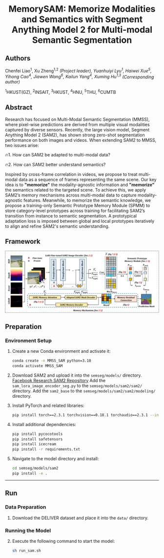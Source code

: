 # <p align="center"><strong>MemorySAM: Memorize Modalities and Semantics with Segment Anything Model 2 for Multi-modal Semantic Segmentation</strong></p>
## Authors

Chenfei Liao<sup>1</sup>, Xu Zheng<sup>1,2</sup><sup>*</sup> (Project leader), Yuanhuiyi Lyu<sup>1</sup>, Haiwei Xue<sup>5</sup>, Yihong Cao<sup>4</sup>, Jiawen Wang<sup>6</sup>, Kailun Yang<sup>4</sup>, Xuming Hu<sup>1,3</sup><sup>*</sup> *(Corresponding author)* 

<sup>1</sup>HKUST(GZ), <sup>2</sup>INSAIT, <sup>3</sup>HKUST, <sup>4</sup>HNU, <sup>5</sup>THU, <sup>6</sup>CUMTB

## Abstract

Research has focused on Multi-Modal Semantic Segmentation (MMSS), where pixel-wise predictions are derived from multiple visual modalities captured by diverse sensors. Recently, the large vision model, Segment Anything Model 2 (SAM2), has shown strong zero-shot segmentation performance on both images and videos. When extending SAM2 to MMSS, two issues arise: 

🔥1. How can SAM2 be adapted to multi-modal data?

🔥2. How can SAM2 better understand semantics?

Inspired by cross-frame correlation in videos, we propose to treat multi-modal data as a sequence of frames representing the same scene. Our key idea is to **"memorize"** the modality-agnostic information and **"memorize"** the semantics related to the targeted scene. To achieve this, we apply SAM2’s memory mechanisms across multi-modal data to capture modality-agnostic features. Meanwhile, to memorize the semantic knowledge, we propose a training-only Semantic Prototype Memory Module (SPMM) to store category-level prototypes across training for facilitating SAM2’s transition from instance to semantic segmentation. A prototypical adaptation loss is imposed between global and local prototypes iteratively to align and refine SAM2's semantic understanding. 

## Framework
![Framework](Figure/Figure_Framework.jpg)

## Preparation

### Environment Setup

1. Create a new Conda environment and activate it:
    ```bash
    conda create -n MMSS_SAM python=3.10 
    conda activate MMSS_SAM
    ```

2. Download SAM2 and upload it into the `semseg/models/` directory. [Facebook Research SAM2 Repository](https://github.com/facebookresearch/sam2)
   Add the `sam_lora_image_encoder_seg.py` to the `semseg/models/sam2/sam2/` directory.
   Add the `sam2_base` to the `semseg/models/sam2/sam2/modeling/` directory.

2. Install PyTorch and related libraries:
    ```bash
    pip install torch==2.3.1 torchvision==0.18.1 torchaudio==2.3.1 --index-url https://download.pytorch.org/whl/cu121
    ```

3. Install additional dependencies:
    ```bash
    pip install pycocotools
    pip install safetensors
    pip install icecream
    pip install -r requirements.txt
    ```

4. Navigate to the model directory and install:
    ```bash
    cd semseg/models/sam2
    pip install -e .
    ```

---

## Run

### Data Preparation

1. Download the DELIVER dataset and place it into the `data/` directory.

### Running the Model

2. Execute the following command to start the model:
    ```bash
    sh run_sam.sh
    ```
